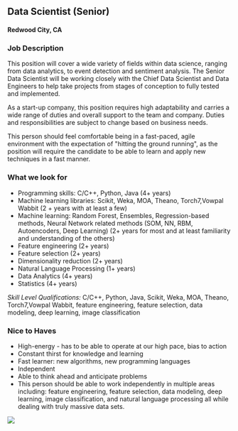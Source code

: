 ## Data Scientist (Senior)
#### Redwood City, CA

### Job Description
This position will cover a wide variety of fields within data science, ranging from data analytics, to event detection and sentiment analysis. The Senior Data Scientist will be working closely with the Chief Data Scientist and Data Engineers to help take projects from stages of conception to fully tested and implemented.

As a start-up company, this position requires high adaptability and carries a wide range of duties and overall support to the team and company. Duties and responsibilities are subject to change based on business needs.

This person should feel comfortable being in a fast-paced, agile environment with the expectation of "hitting the ground running", as the position will require the candidate to be able to learn and apply new techniques in a fast manner.

### What we look for
+	Programming skills: C/C++, Python, Java (4+ years)
+	Machine learning libraries: Scikit, Weka, MOA, Theano, Torch7,Vowpal Wabbit (2 + years with at least a few)
+	Machine learning: Random Forest, Ensembles, Regression-based methods, Neural Network related methods (SOM, NN, RBM, Autoencoders, Deep Learning) (2+ years for most and at least familiarity and understanding of the others)
+	Feature engineering (2+ years)
+	Feature selection (2+ years)
+	Dimensionality reduction (2+ years)
+	Natural Language Processing (1+ years)
+	Data Analytics (4+ years)
+	Statistics (4+ years)

*Skill Level Qualifications:* C/C++, Python, Java, Scikit, Weka, MOA, Theano, Torch7,Vowpal Wabbit, feature engineering, feature selection, data modeling, deep learning, image classification

### Nice to Haves
+	High-energy - has to be able to operate at our high pace, bias to action
+	Constant thirst for knowledge and learning
+	Fast learner: new algorithms, new programming languages
+	Independent
+	Able to think ahead and anticipate problems
+	This person should be able to work independently in multiple areas including: feature engineering, feature selection, data modeling, deep learning, image classification, and natural language processing all while dealing with truly massive data sets.


[<img src='https://dabuttonfactory.com/button.png?t=Apply&f=Calibri-Bold&ts=24&tc=fff&tshs=1&tshc=000&hp=20&vp=8&c=5&bgt=gradient&bgc=3d85c6&ebgc=073763'>](https://letsrockit.co/users/auth/github?job_id=qmfuam8-data-scientist-senior)
